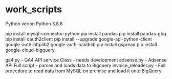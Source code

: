 # work_scripts
Python verion Python 3.8.8

pip install mysql-connector-python
pip install pandas
pip install pandas-gbq
pip install oauth2client
pip install --upgrade google-api-python-client google-auth-httplib2 google-auth-oauthlib
pip install gspread
pip install google-cloud-bigquery

ga4.py - GA4 API service Class - needs development
adsense.py - Adsense API Full script - parses and loads data to Bigquery
invoice_reloader.py - Full procedure to read data from MySQL on premise and load it onto BigQuery
